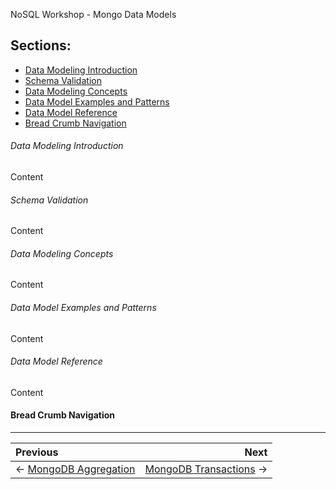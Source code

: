 NoSQL Workshop - Mongo Data Models

## Sections:

* [Data Modeling Introduction](#data_modeling_introduction)
* [Schema Validation](#schema_validation)
* [Data Modeling Concepts](#data_modeling_concepts)
* [Data Model Examples and Patterns](#data_model_examples_and_patterns)
* [Data Model Reference](#data_model_reference)
* [Bread Crumb Navigation](#bread-crumb-navigation)

###### Data Modeling Introduction

Content

###### Schema Validation

Content

###### Data Modeling Concepts

Content

###### Data Model Examples and Patterns

Content

###### Data Model Reference

Content

#### Bread Crumb Navigation
_________________________

Previous | Next
:------- | ---:
← [MongoDB Aggregation](./mongodb-aggregation.md) | [MongoDB Transactions](./mongodb_transactions.md) →
